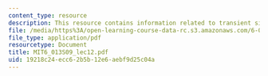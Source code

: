 ```yaml
---
content_type: resource
description: This resource contains information related to transient signals in computers.
file: /media/https%3A/open-learning-course-data-rc.s3.amazonaws.com/6-013-electromagnetics-and-applications-spring-2009/19218c24ecc62b5b12e6aebf9d25c04a_MIT6_013S09_lec12.pdf
file_type: application/pdf
resourcetype: Document
title: MIT6_013S09_lec12.pdf
uid: 19218c24-ecc6-2b5b-12e6-aebf9d25c04a
---
```

